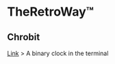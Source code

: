 # TheRetroWay™ 

## Chrobit
[Link](https://github.com/Fungichi/Chrobit) > A binary clock in the terminal
